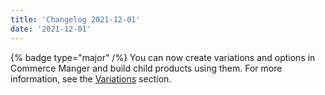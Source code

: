 ```yaml
---
title: 'Changelog 2021-12-01'
date: '2021-12-01'
---
```

{% badge type="major" /%} You can now create variations and options in Commerce Manger and build child products using them. For more information, see the [Variations](/docs/pxm/products/pxm-product-variations/variations) section.
